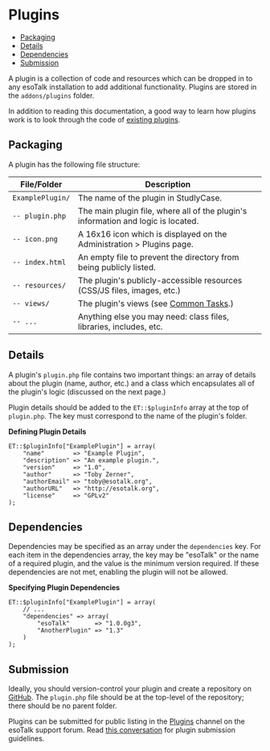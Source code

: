 # Plugins

- [Packaging](#packaging)
- [Details](#details)
- [Dependencies](#dependencies)
- [Submission](#submission)

A plugin is a collection of code and resources which can be dropped in to any esoTalk installation to add additional functionality. Plugins are stored in the `addons/plugins` folder.

In addition to reading this documentation, a good way to learn how plugins work is to look through the code of [existing plugins](/plugins).

<a name="packaging"></a>
## Packaging

A plugin has the following file structure:

| File/Folder | Description |
| -- | -- |
| `ExamplePlugin/` | The name of the plugin in StudlyCase. |
| `-- plugin.php` | The main plugin file, where all of the plugin's information and logic is located. |
| `-- icon.png` | A 16x16 icon which is displayed on the Administration > Plugins page. |
| `-- index.html` | An empty file to prevent the directory from being publicly listed. |
| `-- resources/` | The plugin's publicly-accessible resources (CSS/JS files, images, etc.) |
| `-- views/` | The plugin's views (see [Common Tasks]().) |
| `-- ...` | Anything else you may need: class files, libraries, includes, etc. |

<a name="details"></a>
## Details

A plugin's `plugin.php` file contains two important things: an array of details about the plugin (name, author, etc.) and a class which encapsulates all of the plugin's logic (discussed on the next page.) 

Plugin details should be added to the `ET::$pluginInfo` array at the top of `plugin.php`. The key must correspond to the name of the plugin's folder.

**Defining Plugin Details**

	ET::$pluginInfo["ExamplePlugin"] = array(
		"name"        => "Example Plugin",
		"description" => "An example plugin.",
		"version"     => "1.0",
		"author"      => "Toby Zerner",
		"authorEmail" => "toby@esotalk.org",
		"authorURL"   => "http://esotalk.org",
		"license"     => "GPLv2"
	);

<a name="dependencies"></a>
## Dependencies

Dependencies may be specified as an array under the `dependencies` key. For each item in the dependencies array, the key may be "esoTalk" or the name of a required plugin, and the value is the minimum version required. If these dependencies are not met, enabling the plugin will not be allowed.

**Specifying Plugin Dependencies**

	ET::$pluginInfo["ExamplePlugin"] = array(
		// ...
		"dependencies" => array(
			"esoTalk"       => "1.0.0g3",
			"AnotherPlugin" => "1.3"
		)
	);

<a name="submission"></a>
## Submission

Ideally, you should version-control your plugin and create a repository on [GitHub](http://github.com). The `plugin.php` file should be at the top-level of the repository; there should be no parent folder.

Plugins can be submitted for public listing in the [Plugins](/plugins) channel on the esoTalk support forum. Read [this conversation]() for plugin submission guidelines.
